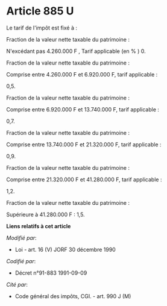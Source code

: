 # Article 885 U

Le tarif de l'impôt est fixé à :

Fraction de la valeur nette taxable du patrimoine :

N'excédant pas 4.260.000 F , Tarif applicable (en % ) 0.

Fraction de la valeur nette taxable du patrimoine :

Comprise entre 4.260.000 F et 6.920.000 F, tarif applicable :

0,5.

Fraction de la valeur nette taxable du patrimoine :

Comprise entre 6.920.000 F et 13.740.000 F, tarif applicable :

0,7.

Fraction de la valeur nette taxable du patrimoine :

Comprise entre 13.740.000 F et 21.320.000 F, tarif applicable :

0,9.

Fraction de la valeur nette taxable du patrimoine :

Comprise entre 21.320.000 F et 41.280.000 F, tarif applicable :

1,2.

Fraction de la valeur nette taxable du patrimoine :

Supérieure à 41.280.000 F : 1,5.

**Liens relatifs à cet article**

_Modifié par_:

  - Loi - art. 16 (V) JORF 30 décembre 1990

_Codifié par_:

  - Décret n°91-883 1991-09-09

_Cité par_:

  - Code général des impôts, CGI. - art. 990 J (M)
